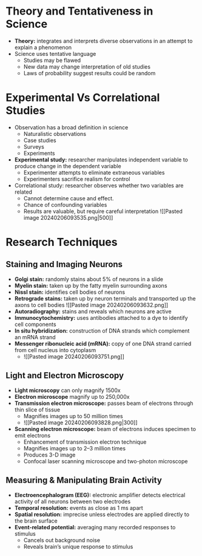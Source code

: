 # Theory and Tentativeness in Science
- **Theory:** integrates and interprets diverse observations in an attempt to explain a phenomenon
- Science uses tentative language
	- Studies may be flawed
	- New data may change interpretation of old studies
	- Laws of probability suggest results could be random
# Experimental Vs Correlational Studies
- Observation has a broad definition in science
	- Naturalistic observations
	- Case studies
	- Surveys
	- Experiments
- **Experimental study:** researcher manipulates independent variable to produce change in the dependent variable
	- Experimenter attempts to eliminate extraneous variables
	- Experimenters sacrifice realism for control
- Correlational study: researcher observes whether two variables are related
	- Cannot determine cause and effect.
	- Chance of confounding variables
	- Results are valuable, but require careful interpretation
![[Pasted image 20240206093535.png|500]]
# Research Techniques
## Staining and Imaging Neurons
- **Golgi stain:** randomly stains about 5% of neurons in a slide
- **Myelin stain:** taken up by the fatty myelin surrounding axons
- **Nissl stain:** identifies cell bodies of neurons
- **Retrograde stains:** taken up by neuron terminals and transported up the axons to cell bodies
![[Pasted image 20240206093632.png]]
- **Autoradiography:** stains and reveals which neurons are active
- **Immunocytochemistry:** uses antibodies attached to a dye to identify cell components
- **In situ hybridization:** construction of DNA strands which complement an mRNA strand
- **Messenger ribonucleic acid (mRNA):** copy of one DNA strand carried from cell nucleus into cytoplasm
	- ![[Pasted image 20240206093751.png]]
## Light and Electron Microscopy
- **Light microscopy** can only magnify 1500x
- **Electron microscope** magnify up to 250,000x
- **Transmission electron microscope:** passes beam of electrons through thin slice of tissue
	- Magnifies images up to 50 million times
	- ![[Pasted image 20240206093828.png|300]]
- **Scanning electron microscope:** beam of electrons induces specimen to emit electrons
	- Enhancement of transmission electron technique
	- Magnifies images up to 2–3 million times
	- Produces 3-D image
	- Confocal laser scanning microscope and two-photon microscope
## Measuring & Manipulating Brain Activity
- **Electroencephalogram (EEG):** electronic amplifier detects electrical activity of all neurons between two electrodes
- **Temporal resolution:** events as close as 1 ms apart
- **Spatial resolution:** imprecise unless electrodes are applied directly to the brain surface
- **Event-related potential:** averaging many recorded responses to stimulus
	- Cancels out background noise
	- Reveals brain’s unique response to stimulus